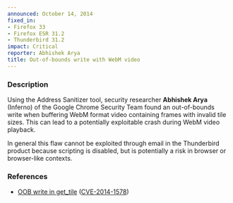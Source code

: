 ```yaml
---
announced: October 14, 2014
fixed_in:
- Firefox 33
- Firefox ESR 31.2
- Thunderbird 31.2
impact: Critical
reporter: Abhishek Arya
title: Out-of-bounds write with WebM video
---
```


<h3>Description</h3>

<p>Using the Address Sanitizer tool, security researcher <strong>Abhishek
Arya</strong> (Inferno) of the Google Chrome Security Team found an
out-of-bounds write when buffering WebM format video containing frames with
invalid tile sizes. This can lead to a potentially exploitable crash during WebM
video playback.
</p>

<p class="note">In general this flaw cannot be exploited through email in the
Thunderbird product because scripting is disabled, but is potentially a risk in
browser or browser-like contexts.</p>

<h3>References</h3>

<ul>
  <li><a href="https://bugzilla.mozilla.org/show_bug.cgi?id=1063327">
       OOB write in get_tile</a> (<a href="http://cve.mitre.org/cgi-bin/cvename.cgi?name=CVE-2014-1578" class="ex-ref">CVE-2014-1578</a>)</li>
</ul>



